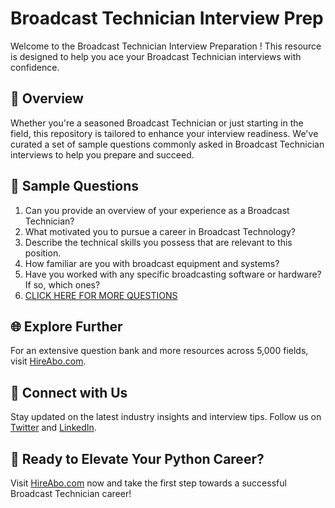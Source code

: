 # Broadcast Technician Interview Prep

Welcome to the Broadcast Technician Interview Preparation ! This resource is designed to help you ace your Broadcast Technician interviews with confidence.

## 🚀 Overview

Whether you're a seasoned Broadcast Technician or just starting in the field, this repository is tailored to enhance your interview readiness. We've curated a set of sample questions commonly asked in Broadcast Technician interviews to help you prepare and succeed.

## 📝 Sample Questions

1. Can you provide an overview of your experience as a Broadcast Technician?
2. What motivated you to pursue a career in Broadcast Technology?
3. Describe the technical skills you possess that are relevant to this position.
4. How familiar are you with broadcast equipment and systems?
5. Have you worked with any specific broadcasting software or hardware? If so, which ones?
6. [CLICK HERE FOR MORE QUESTIONS](https://hireabo.com/job/8_0_33/Broadcast%20Technician)

## 🌐 Explore Further

For an extensive question bank and more resources across 5,000 fields, visit [HireAbo.com](https://www.hireabo.com).

## 📱 Connect with Us

Stay updated on the latest industry insights and interview tips. Follow us on [Twitter](https://twitter.com/hireabo) and [LinkedIn](https://www.linkedin.com/in/hire-abo-3609972a8/).

## 🚀 Ready to Elevate Your Python Career?

Visit [HireAbo.com](https://www.hireabo.com) now and take the first step towards a successful Broadcast Technician career!